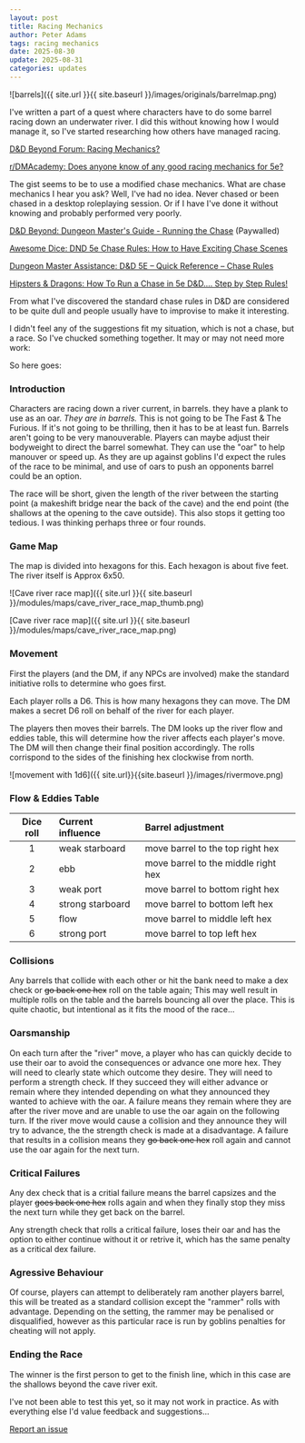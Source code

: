 ```yaml
---
layout: post
title: Racing Mechanics
author: Peter Adams
tags: racing mechanics
date: 2025-08-30
update: 2025-08-31
categories: updates
---
```

![barrels]({{ site.url }}{{ site.baseurl }}/images/originals/barrelmap.png)

I've written a part of a quest where characters have to do some barrel racing down an underwater river. I did this without knowing how I would manage it, so I've started researching how others have managed racing.

<!--more-->

 [D&D Beyond Forum: Racing Mechanics?](https://www.dndbeyond.com/forums/dungeons-dragons-discussion/dungeon-masters-only/71526-racing-mechanics)

 [r/DMAcademy:  Does anyone know of any good racing mechanics for 5e?](https://www.reddit.com/r/DMAcademy/comments/x96b0o/does_anyone_know_of_any_good_racing_mechanics_for/)

The gist seems to be to use a modified chase mechanics. What are chase mechanics I hear you ask? Well, I've had no idea. Never chased or been chased in a desktop roleplaying session. Or if I have I've done it without knowing and probably performed very poorly.

 [D&D Beyond: Dungeon Master's Guide - Running the Chase](https://www.dndbeyond.com/sources/dnd/dmg-2014/running-the-game#Chases) (Paywalled)

 [Awesome Dice: DND 5e Chase Rules: How to Have Exciting Chase Scenes](https://www.awesomedice.com/blogs/news/dnd-5e-chase-rules)

 [Dungeon Master Assistance: D&D 5E – Quick Reference – Chase Rules](https://olddungeonmaster.com/2015/01/17/dd-5e-quick-reference-chase-rules/)

 [Hipsters & Dragons: How To Run a Chase in 5e D&D…. Step by Step Rules!](https://www.hipstersanddragons.com/new-chase-mechanics-5e-dnd/)

From what I've discovered the standard chase rules in D&D are considered to be quite dull and people usually have to improvise to make it interesting.

I didn't feel any of the suggestions fit my situation, which is not a chase, but a race. So I've chucked something together. It may or may not need more work:

So here goes:

### Introduction

Characters are racing down a river current, in barrels. they have a plank to use as an oar. _They are in barrels._ This is not going to be The Fast & The Furious. If it's not going to be thrilling, then it has to be at least fun. Barrels aren't going to be very manouverable. Players can maybe adjust their bodyweight to direct the barrel somewhat. They can use the "oar" to help manouver or speed up. As they are up against goblins I'd expect the rules of the race to be minimal, and use of oars to push an opponents barrel could be an option.

The race will be short, given the length of the river between the starting point (a makeshift bridge near the back of the cave) and the end point (the shallows at the opening to the cave outside). This also stops it getting too tedious. I was thinking perhaps three or four rounds.

### Game Map

The map is divided into hexagons for this. Each hexagon is about five feet. The river itself is Approx 6x50.

![Cave river race map]({{ site.url }}{{ site.baseurl }}/modules/maps/cave_river_race_map_thumb.png)

[Cave river race map]({{ site.url }}{{ site.baseurl }}/modules/maps/cave_river_race_map.png)

### Movement

First the players (and the DM, if any NPCs are involved) make the standard initiative rolls to determine who goes first.

Each player rolls a D6. This is how many hexagons they can move. The DM makes a secret D6 roll on behalf of the river for each player.

The players then moves their barrels. The DM looks up the river flow and eddies table, this will determine how the river affects each player's move. The DM will then change their final position accordingly. The rolls corrispond to the sides of the finishing hex clockwise from north. 

![movement with 1d6]({{ site.url}}{{site.baseurl }}/images/rivermove.png)

### Flow & Eddies Table

| Dice roll | Current influence | Barrel adjustment                     |
|:---------:|:------------------|:--------------------------------------|
|     1     | weak starboard    | move barrel to the top right hex      |
|     2     | ebb               | move barrel to the middle right hex   |
|     3     | weak port         | move barrel to bottom right hex       |
|     4     | strong starboard  | move barrel to bottom left hex        |
|     5     | flow              | move barrel to middle left hex        |
|     6     | strong port       | move barrel to top left hex           |

### Collisions

Any barrels that collide with each other or hit the bank need to make a dex check or ~~go back one hex~~ roll on the table again; This may well result in multiple rolls on the table and the barrels bouncing all over the place. This is quite chaotic, but intentional as it fits the mood of the race...

### Oarsmanship

On each turn after the "river" move, a player who has can quickly decide to use their oar to avoid the consequences or advance one more hex. They will need to clearly state which outcome they desire. They will need to perform a strength check. If they succeed they will either advance or remain where they intended depending on what they announced they wanted to achieve with the oar. A failure means they remain where they are after the river move and are unable to use the oar again on the following turn. If the river move would cause a collision and they announce they will try to advance, the the strength check is made at a disadvantage. A failure that results in a collision means they ~~go back one hex~~ roll again and cannot use the oar again for the next turn.

### Critical Failures

Any dex check that is a critial failure means the barrel capsizes and the player ~~goes back one hex~~ rolls again and when they finally stop they miss the next turn while they get back on the barrel.

Any strength check that rolls a critical failure, loses their oar and has the option to either continue without it or retrive it, which has the same penalty as a critical dex failure.

### Agressive Behaviour

Of course, players can attempt to deliberately ram another players barrel, this will be treated as a standard collision except the "rammer" rolls with advantage. Depending on the setting, the rammer may be penalised or disqualified, however as this particular race is run by goblins penalties for cheating will not apply.

### Ending the Race

The winner is the first person to get to the finish line, which in this case are the shallows beyond the cave river exit.

I've not been able to test this yet, so it may not work in practice. As with everything else I'd value feedback and suggestions...

[Report an issue](https://github.com/PRAEst-76/Omera/issues/new?title=Racing+Mechanics)
